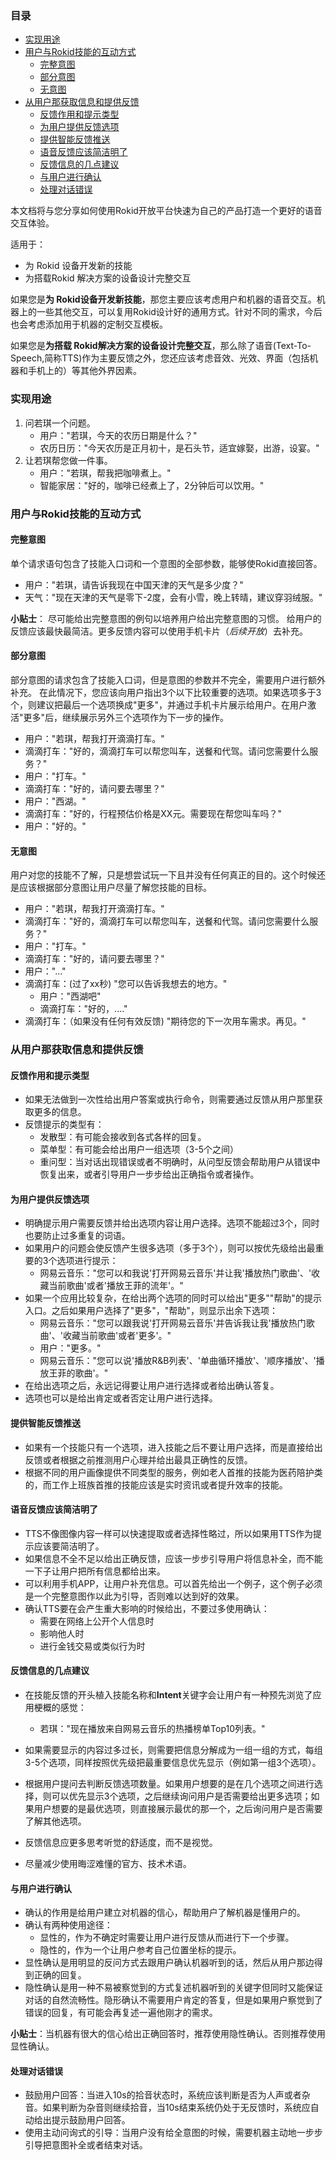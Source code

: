 ### 目录

-   [实现用途](#实现用途)
-   [用户与Rokid技能的互动方式](#用户与rokid技能的互动方式)
    -   [完整意图](#完整意图)
    -   [部分意图](#部分意图)
    -   [无意图](#无意图)
-   [从用户那获取信息和提供反馈](#从用户那获取信息和提供反馈)
    -   [反馈作用和提示类型](#反馈作用和提示类型)
    -   [为用户提供反馈选项](#为用户提供反馈选项)
    -   [提供智能反馈推送](#提供智能反馈推送)
    -   [语音反馈应该简洁明了](#语音反馈应该简洁明了)
    -   [反馈信息的几点建议](#反馈信息的几点建议)
    -   [与用户进行确认](#与用户进行确认)
    -   [处理对话错误](#处理对话错误)



本文档将与您分享如何使用Rokid开放平台快速为自己的产品打造一个更好的语音交互体验。

适用于：

-   为 Rokid 设备开发新的技能
-   为搭载Rokid 解决方案的设备设计完整交互

如果您是**为 Rokid设备开发新技能**，那您主要应该考虑用户和机器的语音交互。机器上的一些其他交互，可以复用Rokid设计好的通用方式。针对不同的需求，今后也会考虑添加用于机器的定制交互模板。

如果您是**为搭载 Rokid解决方案的设备设计完整交互**，那么除了语音(Text-To-Speech,简称TTS)作为主要反馈之外，您还应该考虑音效、光效、界面（包括机器和手机上的）等其他外界因素。

### 实现用途

1.  问若琪一个问题。
    -   用户："若琪，今天的农历日期是什么？"
    -   农历日历："今天农历是正月初十，是石头节，适宜嫁娶，出游，设宴。"
2.  让若琪帮您做一件事。
    -   用户："若琪，帮我把咖啡煮上。"
    -   智能家居："好的，咖啡已经煮上了，2分钟后可以饮用。"

### 用户与Rokid技能的互动方式
#### 完整意图

单个请求语句包含了技能入口词和一个意图的全部参数，能够使Rokid直接回答。

-   用户："若琪，请告诉我现在中国天津的天气是多少度？"
-   天气："现在天津的天气是零下-2度，会有小雪，晚上转晴，建议穿羽绒服。"

**小贴士**： 尽可能给出完整意图的例句以培养用户给出完整意图的习惯。
给用户的反馈应该最快最简洁。更多反馈内容可以使用手机卡片（*后续开放*）去补充。

#### 部分意图

部分意图的请求包含了技能入口词，但是意图的参数并不完全，需要用户进行额外补充。
在此情况下，您应该向用户指出3个以下比较重要的选项。如果选项多于3个，则建议把最后一个选项换成"更多"，并通过手机卡片展示给用户。在用户激活"更多"后，继续展示另外三个选项作为下一步的操作。

-   用户："若琪，帮我打开滴滴打车。"
-   滴滴打车："好的，滴滴打车可以帮您叫车，送餐和代驾。请问您需要什么服务？"
-   用户："打车。"
-   滴滴打车："好的，请问要去哪里？"
-   用户："西湖。"
-   滴滴打车："好的，行程预估价格是XX元。需要现在帮您叫车吗？"
-   用户："好的。"

#### 无意图

用户对您的技能不了解，只是想尝试玩一下且并没有任何真正的目的。这个时候还是应该根据部分意图让用户尽量了解您技能的目标。

-   用户："若琪，帮我打开滴滴打车。"
-   滴滴打车："好的，滴滴打车可以帮您叫车，送餐和代驾。请问您需要什么服务？"
-   用户："打车。"
-   滴滴打车："好的，请问要去哪里？"
-   用户："..."
-   滴滴打车：(过了xx秒) "您可以告诉我想去的地方。"
    -   用户："西湖吧"
    -   滴滴打车："好的，...."
-   滴滴打车：（如果没有任何有效反馈) "期待您的下一次用车需求。再见。"

### 从用户那获取信息和提供反馈
#### 反馈作用和提示类型

-   如果无法做到一次性给出用户答案或执行命令，则需要通过反馈从用户那里获取更多的信息。
-   反馈提示的类型有：
    -   发散型：有可能会接收到各式各样的回复。
    -   菜单型：有可能会给出用户一组选项（3-5个之间）
    -   重问型：当对话出现错误或者不明确时，从问型反馈会帮助用户从错误中恢复出来，或者引导用户一步步给出正确指令或者操作。

#### 为用户提供反馈选项

-   明确提示用户需要反馈并给出选项内容让用户选择。选项不能超过3个，同时也要防止过多重复的词语。
-   如果用户的问题会使反馈产生很多选项（多于3个），则可以按优先级给出最重要的3个选项进行提示：
    -   网易云音乐："您可以和我说'打开网易云音乐'并让我'播放热门歌曲'、'收藏当前歌曲'或者'播放王菲的流年'。"
-   如果一个应用比较复杂，在给出两个选项的同时可以给出"更多""帮助"的提示入口。之后如果用户选择了"更多"，"帮助"，则显示出余下选项：
    -   网易云音乐："您可以跟我说'打开网易云音乐'并告诉我让我'播放热门歌曲'、'收藏当前歌曲'或者'更多'。"
    -   用户："更多。"
    -   网易云音乐："您可以说'播放R&B列表'、'单曲循环播放'、'顺序播放'、'播放王菲的歌曲'。"
-   在给出选项之后，永远记得要让用户进行选择或者给出确认答复。
-   选项也可以是给出肯定或者否定让用户进行选择。

#### 提供智能反馈推送

-   如果有一个技能只有一个选项，进入技能之后不要让用户选择，而是直接给出反馈或者根据之前推测用户心理并给出最具正确性的反馈。
-   根据不同的用户画像提供不同类型的服务，例如老人首推的技能为医药陪护类的，而工作上班族首推的技能应该是实时资讯或者提升效率的技能。

#### 语音反馈应该简洁明了

-   TTS不像图像内容一样可以快速提取或者选择性略过，所以如果用TTS作为提示应该要简洁明了。
-   如果信息不全不足以给出正确反馈，应该一步步引导用户将信息补全，而不能一下子让用户把所有信息都给出来。
-   可以利用手机APP，让用户补充信息。可以首先给出一个例子，这个例子必须是一个完整意图作以此为引导，否则难以达到好的效果。
-   确认TTS要在会产生重大影响的时候给出，不要过多使用确认：
    -   需要在网络上公开个人信息时
    -   影响他人时
    -   进行金钱交易或类似行为时

#### 反馈信息的几点建议

-   在技能反馈的开头植入技能名称和**Intent**关键字会让用户有一种预先浏览了应用梗概的感觉：
    -   若琪："现在播放来自网易云音乐的热播榜单Top10列表。"
-   如果需要显示的内容过多过长，则需要把信息分解成为一组一组的方式，每组3-5个选项，同样按照优先级把最重要信息优先显示（例如第一组3个选项）。

-   根据用户提问去判断反馈选项数量。如果用户想要的是在几个选项之间进行选择，则可以优先显示3个选项，之后继续询问用户是否需要给出更多选项；如果用户想要的是最优选项，则直接展示最优的那一个，之后询问用户是否需要了解其他选项。

-   反馈信息应更多思考听觉的舒适度，而不是视觉。

-   尽量减少使用晦涩难懂的官方、技术术语。

#### 与用户进行确认

-   确认的作用是给用户建立对机器的信心，帮助用户了解机器是懂用户的。
-   确认有两种使用途径：
    -   显性的，作为不确定时需要让用户进行反馈从而进行下一个步骤。
    -   隐性的，作为一个让用户参考自己位置坐标的提示。
-   显性确认是用明显的反问方式去跟用户确认机器听到的话，然后从用户那边得到正确的回复。
-   隐性确认是用一种不易被察觉到的方式复述机器听到的关键字但同时又能保证对话的自然流畅性。隐形确认不需要用户肯定的答复，但是如果用户察觉到了错误的回复，有可能会再复述一遍他刚才的需求。

**小贴士**：当机器有很大的信心给出正确回答时，推荐使用隐性确认。否则推荐使用显性确认。

#### 处理对话错误

-   鼓励用户回答：当进入10s的拾音状态时，系统应该判断是否为人声或者杂音。如果判断为杂音则继续拾音，当10s结束系统仍处于无反馈时，系统应自动给出提示鼓励用户回答。
-   使用主动问询式的引导：当用户没有给全意图的时候，需要机器主动地一步步引导把意图补全或者结束对话。
